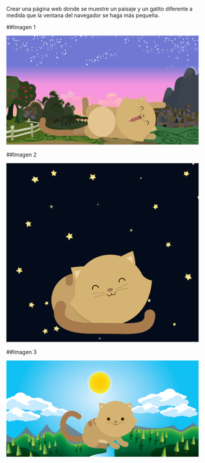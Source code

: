Crear una página web donde se muestre un paisaje y un gatito diferente a medida que la ventana del navegador se haga más pequeña.

##Imagen 1 


![Kitty-dawn](assets/image/kitten-dawn.png)

##Imagen 2


![Kitty-night](assets/image/kitten-night.png)

##Imagen 3


![kitty-sunnyday](assets/image/kitten-sunnyday.png)